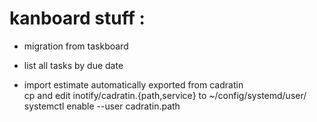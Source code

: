 # kanboard stuff :

- migration from taskboard

- list all tasks by due date

- import estimate automatically exported from cadratin  
	cp and edit inotify/cadratin.{path,service} to ~/config/systemd/user/  
	systemctl enable --user cadratin.path  
